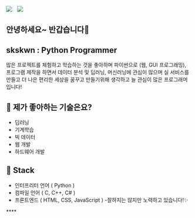 <div>
    <a href="https://hits.seeyoufarm.com"><img src="https://hits.seeyoufarm.com/api/count/incr/badge.svg?url=https%3A%2F%2Fgithub.com%2Fskskwn&count_bg=%2379C83D&title_bg=%23555555&icon=&icon_color=%23E7E7E7&title=hits&edge_flat=false"/></a>
    <img 
        src="https://img.shields.io/github/followers/skskwn?style=social"
        style="height : auto; margin-left : 10px; margin-right : 10px;"/>
</div>

## 안녕하세요~ 반갑습니다👋

## skskwn : Python Programmer

많은 프로젝트를 체험하고 학습하는 것을 좋아하며 파이썬으로 (웹, GUI 프로그래밍), 프로그램 제작을 하면서 데이터 분석 및 딥러닝, 머신러닝에 관심이 많으며 실 서비스를 만들고 더 나은 편리한 세상을 꿈꾸고 만들기위해 생각하고 늘 관심이 많은 프로그래머입니다!

## 🔧 제가 좋아하는 기술은요?

- 딥러닝
- 기계학습
- 빅 데이터
- 웹 개발
- 하드웨어 개발

## 📖 Stack

- 인터프리터 언어 ( Python )
- 컴파일 언어 ( C, C++, C# )
- 프론트엔드 ( HTML, CSS, JavaScript ) -잘하지는 않지만 노력하고 있습니다!✨




</a>****
